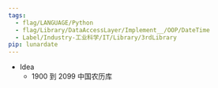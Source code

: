 ```yaml
---
tags:
  - flag/LANGUAGE/Python
  - flag/Library/DataAccessLayer/Implement__/OOP/DateTime
  - Label/Industry-工业科学/IT/Library/3rdLibrary
pip: lunardate
---
```


- Idea
    - 1900 到 2099 中国农历库
